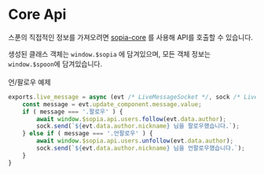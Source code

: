 # Core Api

스푼의 직접적인 정보를 가져오려면 [sopia-core](https://github.com/sopia-bot/sopia-core) 를 사용해 API를 호출할 수 있습니다.

생성된 클래스 객체는 `window.$sopia` 에 담겨있으며, 모든 객체 정보는 `window.$spoon`에 담겨있습니다.
<br><br>
언/팔로우 예제
```js
exports.live_message = async (evt /* LiveMessageSocket */, sock /* LiveSocket */)  => {
	const message = evt.update_component.message.value;
	if ( message === '.팔로우' ) {
		await window.$sopia.api.users.follow(evt.data.author);
		sock.send(`${evt.data.author.nickname} 님을 팔로우했습니다.`);
	} else if ( message === '.언팔로우' ) {
		await window.$sopia.api.users.unfollow(evt.data.author);
		sock.send(`${evt.data.author.nickname} 님을 언팔로우했습니다.`);
	}
}
```
